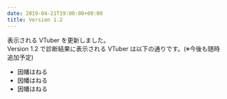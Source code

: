 ```yaml
---
date: 2019-04-21T19:00:00+09:00
title: Version 1.2
---
```


表示される VTuber を更新しました。  
Version 1.2 で診断結果に表示される VTuber は以下の通りです。(※今後も随時追加予定)

- 因幡はねる
- 因幡はねる
- 因幡はねる

